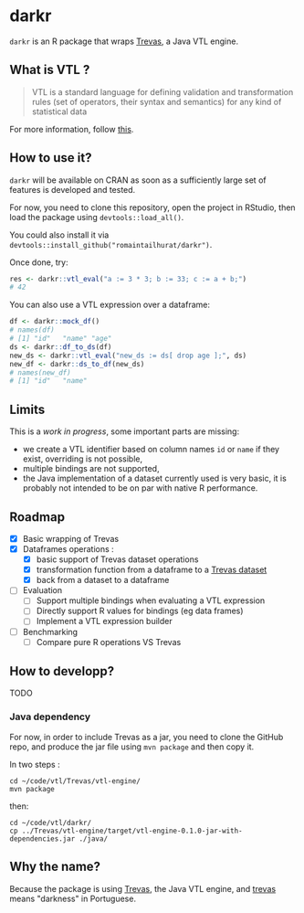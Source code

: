 # darkr

`darkr` is an R package that wraps [Trevas](https://github.com/InseeFr/Trevas), a Java VTL engine.

## What is VTL ?

> VTL is a standard language for defining validation and transformation rules (set of operators, their syntax and semantics) for any kind of statistical data

For more information, follow [this](https://sdmx.org/?page_id=5096).

## How to use it?

`darkr` will be available on CRAN as soon as a sufficiently large set of features is developed and tested.

For now, you need to clone this repository, open the project in RStudio, then load the package using `devtools::load_all()`.

You could also install it via `devtools::install_github("romaintailhurat/darkr")`.

Once done, try:

```R
res <- darkr::vtl_eval("a := 3 * 3; b := 33; c := a + b;")
# 42
```

You can also use a VTL expression over a dataframe:

```R
df <- darkr::mock_df()
# names(df)
# [1] "id"   "name" "age"
ds <- darkr::df_to_ds(df)
new_ds <- darkr::vtl_eval("new_ds := ds[ drop age ];", ds)
new_df <- darkr::ds_to_df(new_ds)
# names(new_df)
# [1] "id"   "name"
```

## Limits

This is a _work in progress_, some important parts are missing:

- we create a VTL identifier based on column names `id` or `name` if they exist, overriding is not possible,
- multiple bindings are not supported,
- the Java implementation of a dataset currently used is very basic, it is probably not intended to be on par with native R performance.

## Roadmap

- [x] Basic wrapping of Trevas
- [x] Dataframes operations :
  - [x] basic support of Trevas dataset operations
  - [x] transformation function from a dataframe to a [Trevas dataset](https://github.com/InseeFr/Trevas/blob/master/vtl-model/src/main/java/fr/insee/vtl/model/Dataset.java)
  - [x] back from a dataset to a dataframe
- [ ] Evaluation
  - [ ] Support multiple bindings when evaluating a VTL expression
  - [ ] Directly support R values for bindings (eg data frames)
  - [ ] Implement a VTL expression builder
- [ ] Benchmarking
  - [ ] Compare pure R operations VS Trevas

## How to developp?

TODO

### Java dependency

For now, in order to include Trevas as a jar, you need to clone the GitHub repo, and produce the jar file using `mvn package` and then copy it.

In two steps :

```
cd ~/code/vtl/Trevas/vtl-engine/
mvn package
```

then:

```
cd ~/code/vtl/darkr/
cp ../Trevas/vtl-engine/target/vtl-engine-0.1.0-jar-with-dependencies.jar ./java/
```

## Why the name?

Because the package is using [Trevas](https://github.com/InseeFr/Trevas), the Java VTL engine, and [trevas](https://en.wiktionary.org/wiki/trevas) means "darkness" in Portuguese.
